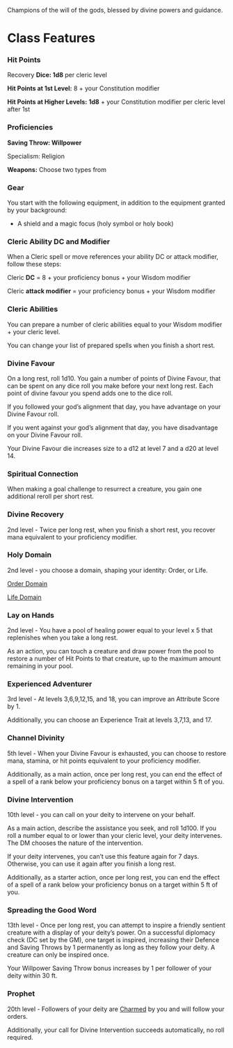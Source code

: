 Champions of the will of the gods, blessed by divine powers and guidance.

# Class Features

### **Hit Points**

Recovery **Dice: 1d8** per cleric level

**Hit Points at 1st Level:** 8 + your Constitution modifier

**Hit Points at Higher Levels:** **1d8** + your Constitution modifier per cleric level after 1st

### **Proficiencies**

**Saving Throw: Willpower**

Specialism: Religion

**Weapons:** Choose two types from [](https://www.notion.so/13ecf6e332f04a1fb10e04572474d395?pvs=21) 

### Gear

You start with the following equipment, in addition to the equipment granted by your background:

- A shield and a magic focus (holy symbol or holy book)

### Cleric **Ability DC and Modifier**

When a Cleric spell or move references your ability DC or attack modifier, follow these steps:

Cleric **DC** = 8 + your proficiency bonus + your Wisdom modifier

Cleric **attack modifier** = your proficiency bonus + your Wisdom modifier

### Cleric Abilities

You can prepare a number of cleric abilities equal to your Wisdom modifier + your cleric level.

You can change your list of prepared spells when you finish a short rest.

### **Divine Favour**

On a long rest, roll 1d10. You gain a number of points of Divine Favour, that can be spent on any dice roll you make before your next long rest. Each point of divine favour you spend adds one to the dice roll.

If you followed your god’s alignment that day, you have advantage on your Divine Favour roll.

If you went against your god’s alignment that day, you have disadvantage on your Divine Favour roll.

Your Divine Favour die increases size to a d12 at level 7 and a d20 at level 14.

### Spiritual Connection

When making a goal challenge to resurrect a creature, you gain one additional reroll per short rest.

### Divine Recovery

2nd level - Twice per long rest, when you finish a short rest, you recover mana equivalent to your proficiency modifier.

### Holy Domain

2nd level - you choose a domain, shaping your identity: Order, or Life.

[Order Domain](https://www.notion.so/Order-Domain-cd70a96a7a6f480ea499adb0a0faaa29?pvs=21)

[Life Domain](https://www.notion.so/Life-Domain-7220be92f3e8411ab96c071d3828f866?pvs=21)

### **Lay on Hands**

2nd level - You have a pool of healing power equal to your level x 5 that replenishes when you take a long rest.

As an action, you can touch a creature and draw power from the pool to restore a number of Hit Points to that creature, up to the maximum amount remaining in your pool.

### Experienced Adventurer

3rd level - At levels 3,6,9,12,15, and 18, you can improve an Attribute Score by 1.

Additionally, you can choose an Experience Trait at levels 3,7,13, and 17.

### Channel Divinity

5th level - When your Divine Favour is exhausted, you can choose to restore mana, stamina, or hit points equivalent to your proficiency modifier.

Additionally, as a main action, once per long rest, you can end the effect of a spell of a rank below your proficiency bonus on a target within 5 ft of you.

### **Divine Intervention**

10th level - you can call on your deity to intervene on your behalf.

As a main action, describe the assistance you seek, and roll 1d100. If you roll a number equal to or lower than your cleric level, your deity intervenes. The DM chooses the nature of the intervention.

If your deity intervenes, you can’t use this feature again for 7 days. Otherwise, you can use it again after you finish a long rest.

Additionally, as a starter action, once per long rest, you can end the effect of a spell of a rank below your proficiency bonus on a target within 5 ft of you.

### Spreading the Good Word

13th level - Once per long rest, you can attempt to inspire a friendly sentient creature with a display of your deity’s power. On a successful diplomacy check (DC set by the GM), one target is inspired, increasing their Defence and Saving Throws by 1 permanently as long as they follow your deity. A creature can only be inspired once.

Your Willpower Saving Throw bonus increases by 1 per follower of your deity within 30 ft.

### Prophet

20th level - Followers of your deity are [Charmed](https://www.notion.so/Charmed-0db31730a0a240e1af8915e168283ee0?pvs=21) by you and will follow your orders.

Additionally, your call for Divine Intervention succeeds automatically, no roll required.